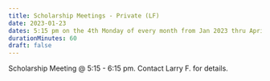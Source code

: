 ```yaml
---
title: Scholarship Meetings - Private (LF)
date: 2023-01-23
dates: 5:15 pm on the 4th Monday of every month from Jan 2023 thru April 2023
durationMinutes: 60
draft: false
---
```

Scholarship Meeting @ 5:15 - 6:15 pm.  Contact Larry F. for details. 
